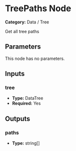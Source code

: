 
# TreePaths Node

**Category:** Data / Tree

Get all tree paths

## Parameters

This node has no parameters.

## Inputs


### tree
- **Type:** DataTree
- **Required:** Yes



## Outputs


### paths
- **Type:** string[]





